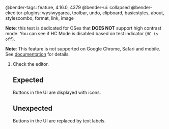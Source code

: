 @bender-tags: feature, 4.16.0, 4379
@bender-ui: collapsed
@bender-ckeditor-plugins: wysiwygarea, toolbar, undo, clipboard, basicstyles, about, stylescombo, format, link, image

**Note**: this test is dedicated for OSes that **DOES NOT** support high contrast mode. You can see if HC Mode is disabled based on test indicator (`HC is off`).

**Note**: This feature is not supported on Google Chrome, Safari and mobile. See [documentation](https://ckeditor.com/docs/ckeditor4/latest/guide/skin_sdk_hc.html) for details.

1. Check the editor.

	## Expected

	Buttons in the UI are displayed with icons.

	## Unexpected

	Buttons in the UI are replaced by text labels.

